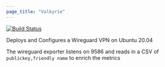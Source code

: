 ```yaml
---
page_title: "Valkyrie"
---
```


[![Build Status](https://git.bink.com/DevOps/Cookbooks/valkyrie/badges/master/pipeline.svg)](https://git.bink.com/DevOps/Cookbooks/valkyrie)

Deploys and Configures a Wireguard VPN on Ubuntu 20.04

The wireguard exporter listens on 9586 and reads in a CSV of `publickey,friendly name` to enrich the metrics
